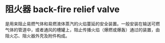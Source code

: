 # 阻火器 back-fire relief valve
是用来阻止易燃气体和易燃液体蒸汽的火焰蔓延的安全装置。一般安装在输送可燃气体的管道中，或者通风的槽罐上，阻止传播火焰（爆燃或爆轰）通过的装置，由阻火芯、阻火器外壳及附件构成。


